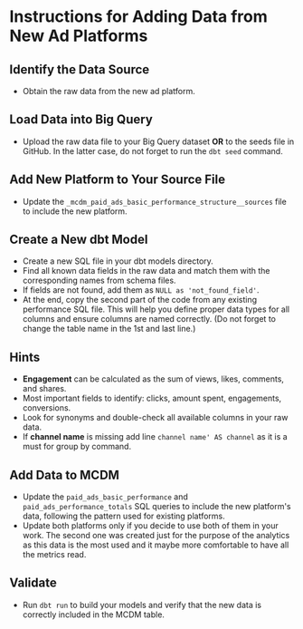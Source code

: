 # Instructions for Adding Data from New Ad Platforms

## Identify the Data Source
- Obtain the raw data from the new ad platform.

## Load Data into Big Query
- Upload the raw data file to your Big Query dataset **OR** to the seeds file in GitHub. In the latter case, do not forget to run the `dbt seed` command.

## Add New Platform to Your Source File
- Update the `_mcdm_paid_ads_basic_performance_structure__sources` file to include the new platform.

## Create a New dbt Model
- Create a new SQL file in your dbt models directory.
- Find all known data fields in the raw data and match them with the corresponding names from schema files.
- If fields are not found, add them as `NULL as 'not_found_field'`.
- At the end, copy the second part of the code from any existing performance SQL file. This will help you define proper data types for all columns and ensure columns are named correctly. (Do not forget to change the table name in the 1st and last line.)

## Hints
- **Engagement** can be calculated as the sum of views, likes, comments, and shares.
- Most important fields to identify: clicks, amount spent, engagements, conversions.
- Look for synonyms and double-check all available columns in your raw data.
- If **channel name** is missing add line `channel name' AS channel` as it is a must for group by command.

## Add Data to MCDM
- Update the `paid_ads_basic_performance` and `paid_ads_performance_totals` SQL queries to include the new platform's data, following the pattern used for existing platforms.
- Update both platforms only if you decide to use both of them in your work. The second one was created just for the purpose of the analytics as this data is the most used and it maybe more comfortable to have all the metrics read.
## Validate
- Run `dbt run` to build your models and verify that the new data is correctly included in the MCDM table.